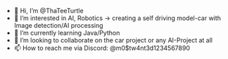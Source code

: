 - 👋 Hi, I’m @ThaTeeTurtle
- 👀 I’m interested in AI, Robotics -> creating a self driving model-car with Image detection/AI processing
- 🌱 I’m currently learning Java/Python
- 💞️ I’m looking to collaborate on the car project or any AI-Project at all
- 📫 How to reach me via Discord: @m0$tw4nt3d1234567890

<!---
ThaTeeTurtle/ThaTeeTurtle is a ✨ special ✨ repository because its `README.md` (this file) appears on your GitHub profile.
You can click the Preview link to take a look at your changes.
--->
